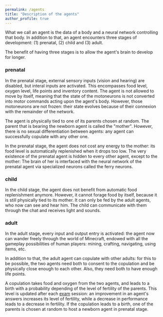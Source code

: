 ```yaml
---
permalink: /agents
title: "Description of the agents"
author_profile: true
---
```


What we call an agent is the data of a body and a neural network controlling that body.
In addition to that, an agent encounters three stages of development:
(1) prenatal, (2) child and (3) adult.

The benefit of having three stages is to allow the agent's brain to develop for longer.

### prenatal
In the prenatal stage, external sensory inputs (vision and hearing) are disabled, but interal inputs are activated.
This encompasses food level, oxygen level, life points and inventory content.
The agent is not allowed to move by itself, meaning that the state of the motoneurons is not converted into motor commands acting upon the agent's body.
However, those motoneurons are not frozen:
their state evolves because of their connexion with the remainder of the network.

The agent is physically tied to one of its parents chosen at random.
The parent that is bearing the newborn agent is called the "mother".
However, there is no sexual differentiation between agents:
any agent can successfully copulate with any other one.

In the prenatal stage, the agent does not cost any energy to the mother:
its food level is automatically replenished when it drops too low.
The very existence of the prenatal agent is hidden to every other agent, except to the mother:
The brain of her is interfaced with the neural network of the prenatal agent via specialized neurons called the ferry neurons.

### child
In the child stage, the agent does not benefit from automatic food replenishment anymore.
However, it cannot forage food by itself, because it is still physically tied to its mother.
It can only be fed by the adult agents, who now can see and hear him.
The child can communicate with them through the chat and receives light and sounds.

### adult
In the adult stage, every input and output entry is activated:
the agent now can wander freely through the world of Minecraft, endowed with all the gameplay possibilities of human players:
mining, crafting, navigating, using items, etc.

In addition to that, the adult agent can copulate with other adults:
for this to be possible, the two agents need both to consent to the copulation and be physically close enough to each other.
Also, they need both to have enough life points.

A copulation takes food and oxygen from the two agents, and leads to a birth with a probability depending of the level of fertility of the parents.
This level is updated after each [exam](/exams) session:
an improvement in an agent's answers increases its level of fertility, while a decrease in performance leads to a decrease in fertility.
If the copulation leads to a birth, one of the parents is chosen at random to host a newborn agent in prenatal stage.
